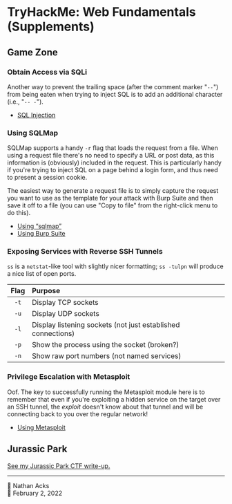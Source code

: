 # TryHackMe: Web Fundamentals (Supplements)

## Game Zone

### Obtain Access via SQLi

Another way to prevent the trailing space (after the comment marker "`--`") from being eaten when trying to inject SQL is to add an additional character (i.e., "`-- -`").

* [SQL Injection](../notes/sql-injection.md)

### Using SQLMap

SQLMap supports a handy `-r` flag that loads the request from a file. When using a request file there's no need to specify a URL or post data, as this information is (obviously) included in the request. This is particularly handy if you're trying to inject SQL on a page behind a login form, and thus need to present a session cookie.

The easiest way to generate a request file is to simply capture the request you want to use as the template for your attack with Burp Suite and then save it off to a file (you can use "Copy to file" from the right-click menu to do this).

* [Using “sqlmap”](../notes/sqlmap.md)
* [Using Burp Suite](../notes/burp-suite.md)

### Exposing Services with Reverse SSH Tunnels

`ss` is a `netstat`-like tool with slightly nicer formatting; `ss -tulpn` will produce a nice list of open ports.

| Flag | Purpose                                                      |
|:----:|:------------------------------------------------------------ |
| `-t` | Display TCP sockets                                          |
| `-u` | Display UDP sockets                                          |
| `-l` | Display listening sockets (not just established connections) |
| `-p` | Show the process using the socket (broken?)                  |
| `-n` | Show raw port numbers (not named services)                   |

### Privilege Escalation with Metasploit

Oof. The key to successfully running the Metasploit module here is to remember that even if you're exploiting a hidden service on the target over an SSH tunnel, the *exploit* doesn't know about that tunnel and will be connecting back to you over the regular network!

* [Using Metasploit](../notes/metasploit.md)

## Jurassic Park

[See my Jurassic Park CTF write-up.](../notes/tryhackme-jurassic-park.md)

- - - -

<span aria-hidden="true">👤</span> Nathan Acks  
<span aria-hidden="true">📅</span> February 2, 2022
